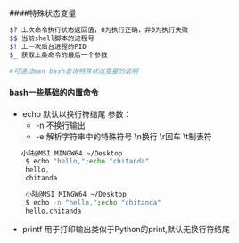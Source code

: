 ####特殊状态变量
```bash
$? 上次命令执行状态返回值，0为执行正确，非0为执行失败
$$ 当前shell脚本的进程号
$! 上一次后台进程的PID
$_ 获取上条命令的最后一个参数

#可通过man bash查询特殊状态变量的说明
```

#### bash一些基础的内置命令
+ echo 默认以换行符结尾
参数：
   - -n 不换行输出
   - -e 解析字符串中的特殊符号
   \n换行
   \r回车
   \t制表符

```bash
   小陆@MSI MINGW64 ~/Desktop
    $ echo "hello,";echo "chitanda"
    hello,
    chitanda

    小陆@MSI MINGW64 ~/Desktop
    $ echo -n "hello,";echo "chitanda"
    hello,chitanda

```

+ printf 用于打印输出类似于Python的print,默认无换行符结尾
```bash

```
